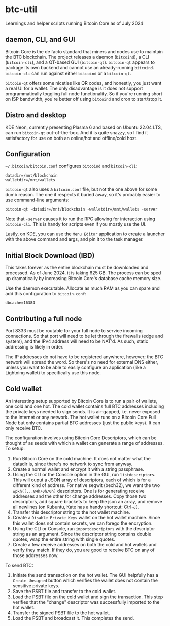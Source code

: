 # btc-util
Learnings and helper scripts running Bitcoin Core as of July 2024

## daemon, CLI, and GUI
Bitcoin Core is the de facto standard that miners and nodes use to maintain the BTC blockchain. The project releases a daemon (`bitcoind`), a CLI (`bitcoin-cli`), and a QT-based GUI (`bitcoin-qt`). `bitcoin-qt` appears to package its own backend and cannot use an already-running `bitcoind`. `bitcoin-cli` can run against either `bitcoind` or a `bitcoin-qt`.

`bitcoin-qt` offers some niceties like QR codes, and honestly, you just want a real UI for a wallet. The only disadvantage is it does not support programmatically toggling full node functionality. So if you're running short on ISP bandwidth, you're better off using `bitcoind` and cron to start/stop it.

## Distro and desktop
KDE Neon, currently presenting Plasma 6 and based on Ubuntu 22.04 LTS, can run `bitcoin-qt` out-of-the-box. And it is quite snazzy, so I find it satisfactory for use on both an online/hot and offline/cold host.

## Configuration
`~/.bitcoin/bitcoin.conf` configures `bitcoind` and `bitcoin-cli`:

```
datadir=/mnt/blockchain
walletdir=/mnt/wallets
```

`bitcoin-qt` also uses a `bitcoin.conf` file, but not the one above for some dumb reason. The one it respects it buried away, so it's probably easier to use command-line arguments:

```
bitcoin-qt -datadir=/mnt/blockchain -walletdir=/mnt/wallets -server
```

Note that `-server` causes it to run the RPC allowing for interaction using `bitcoin-cli`. This is handy for scripts even if you mostly use the UI.

Lastly, on KDE, you can use the `Menu Editor` application to create a launcher with the above command and args, and pin it to the task manager.

## Initial Block Download (IBD)
This takes forever as the entire blockchain must be downloaded and processed. As of June 2024, it is taking 625 GB. The process can be sped up dramatically by increasing Bitcoin Core's database cache memory size.

Use the daemon executable. Allocate as much RAM as you can spare and add this configuration to `bitcoin.conf`:
```
dbcache=16384
```

## Contributing a full node
Port 8333 must be routable for your full node to service incoming connections. So that port will need to be let through the firewalls (edge and system), and the IPv4 address will need to be NAT'd. As such, static addressing is likely in order.

The IP addresses do not have to be registered anywhere, however; the BTC network will spread the word. So there's no need for external DNS either, unless you want to be able to easily configure an application (like a Lightning wallet) to specifically use this node.

## Cold wallet
An interesting setup supported by Bitcoin Core is to run a pair of wallets, one cold and one hot. The cold wallet contains full BTC addresses including the private keys needed to sign sends. It is air-gapped, i.e. never exposed to the Internet or any network. The hot wallet runs on a Bitcoin Core Full Node but only contains partial BTC addresses (just the public keys). It can only receive BTC.

The configuration involves using Bitcoin Core Descriptors, which can be thought of as seeds with which a wallet can generate a range of addresses. To setup:
1. Run Bitcoin Core on the cold machine. It does not matter what the datadir is, since there's no network to sync from anyway.
2. Create a normal wallet and encrypt it with a string passphrase.
3. Using the CLI or the Console option in the GUI, run `listdescriptors`. This will ouput a JSON array of descriptors, each of which is for a different kind of address. For native segwit (bech32), we want the two `wpkh([...84h/0h/0h]` descriptors. One is for generating receive addresses and the other for change addresses. Copy those two descriptors, add square brackets to keep the json an array, and remove all newlines (on Kubuntu, Kate has a handy shortcut: Ctrl-J).
4. Transfer this descriptor string to the hot wallet machine.
5. Create a `Disable Private Keys` wallet on the hot wallet machine. Since this wallet does not contain secrets, we can forego the encryption.
6. Using the CLI or Console, run `importdescriptors` with the descriptor string as an argument. Since the descriptor string contains double quotes, wrap the entire string with single quotes.
7. Create a few receive addresses on both the cold and hot wallets and verify they match. If they do, you are good to receive BTC on any of those addresses now.

To send BTC:
1. Initiate the send transaction on the hot wallet. The GUI helpfully has a `Create Unsigned` button which verifies the wallet does not contain the sensitive private keys.
2. Save the PSBT file and transfer to the cold wallet.
3. Load the PSBT file on the cold wallet and sign the transaction. This step verifies that the "change" descriptor was successfully imported to the hot wallet.
4. Transfer the signed PSBT file to the hot wallet.
5. Load the PSBT and broadcast it. This completes the send.
